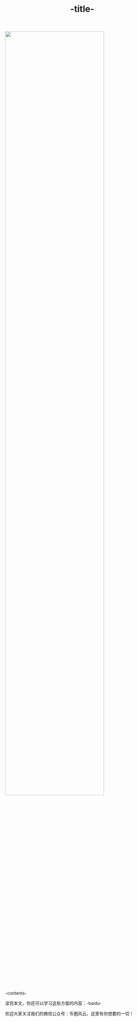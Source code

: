 ﻿---
layout: post
title: "-title-"
description: "-description-"
tags: [-keywords-,区块链,tkc,买币网]
categories: [币圈风云,TKC]
---
<img src="-img-" width="80%"/>

-contents-

读完本文，你还可以学习这些方面的内容：-baidu-


欢迎大家关注我们的微信公众号：币圈风云，这里有你想要的一切！